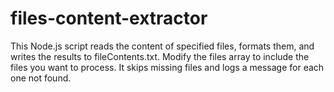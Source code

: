 # files-content-extractor
This Node.js script reads the content of specified files, formats them, and writes the results to fileContents.txt. Modify the files array to include the files you want to process. It skips missing files and logs a message for each one not found.
